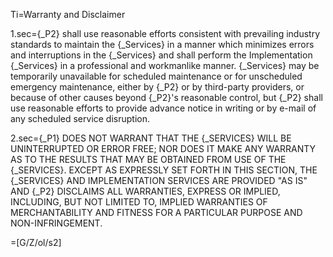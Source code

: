 Ti=Warranty and Disclaimer

1.sec={_P2} shall use reasonable efforts consistent with prevailing industry standards to maintain the {_Services} in a manner which minimizes errors and interruptions in the {_Services} and shall perform the Implementation {_Services} in a professional and workmanlike manner.  {_Services} may be temporarily unavailable for scheduled maintenance or for unscheduled emergency maintenance, either by {_P2} or by third-party providers, or because of other causes beyond {_P2}'s reasonable control, but {_P2} shall use reasonable efforts to provide advance notice in writing or by e-mail of any scheduled service disruption. 

2.sec=<span style="text-transform:uppercase">{_P1} does not warrant that the {_Services} will be uninterrupted or error free; nor does it make any warranty as to the results that may be obtained from use of the {_Services}.  Except as expressly set forth in this Section, the {_Services} and Implementation Services are provided "as is" and {_P2} disclaims all warranties, express or implied, including, but not limited to, implied warranties of merchantability and fitness for a particular purpose and non-infringement.</span>

=[G/Z/ol/s2]
